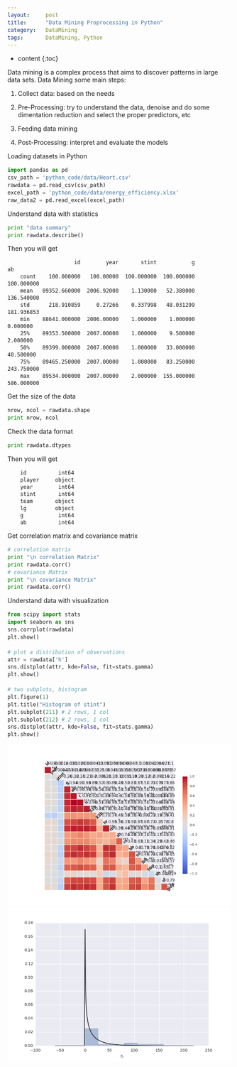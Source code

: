 ```yaml
---
layout:     post
title:      "Data Mining Proprocessing in Python"
category:   DataMining 
tags:		DataMining, Python
---
```

* content
{:toc}

Data mining is a complex process that aims to discover patterns in large data sets. Data Mining some main steps:

1. Collect data: based on the needs

2. Pre-Processing: try to understand the data, denoise and do some dimentation reduction and select the proper predictors, etc

3. Feeding data mining

4. Post-Processing: interpret and evaluate the models

Loading datasets in Python
```python
import pandas as pd
csv_path = 'python_code/data/Heart.csv'
rawdata = pd.read_csv(csv_path)
excel_path = 'python_code/data/energy_efficiency.xlsx'
raw_data2 = pd.read_excel(excel_path)
```
Understand data with statistics
```python
print "data summary"
print rawdata.describe()
```
Then you will get
```
	                 id        year       stint           g          ab 	
	count    100.000000   100.00000  100.000000  100.000000  100.000000   	
	mean   89352.660000  2006.92000    1.130000   52.380000  136.540000   	
	std      218.910859     0.27266    0.337998   48.031299  181.936853   
	min    88641.000000  2006.00000    1.000000    1.000000    0.000000   	
	25%    89353.500000  2007.00000    1.000000    9.500000    2.000000   	
	50%    89399.000000  2007.00000    1.000000   33.000000   40.500000   	
	75%    89465.250000  2007.00000    1.000000   83.250000  243.750000   	
	max    89534.000000  2007.00000    2.000000  155.000000  586.000000   
```

Get the size of the data
```python
nrow, ncol = rawdata.shape
print nrow, ncol
```
Check the data format 
```python
print rawdata.dtypes
```
Then you will get
```
	id          int64	
	player     object	
	year        int64
	stint       int64
	team       object	
	lg         object	
	g           int64	
	ab          int64
```

Get correlation matrix and covariance matrix
```python
# correlation matrix
print "\n correlation Matrix"
print rawdata.corr()
# covariance Matrix
print "\n covariance Matrix"
print rawdata.corr()
```
Understand data with visualization
```python
from scipy import stats
import seaborn as sns
sns.corrplot(rawdata)
plt.show()

# plot a distribution of observations
attr = rawdata['h']
sns.distplot(attr, kde=False, fit=stats.gamma)
plt.show()

# two subplots, histogram
plt.figure(1)
plt.title("Histogram of stint")
plt.subplot(211) # 2 rows, 1 col
plt.subplot(212) # 2 rows, 1 col
sns.distplot(attr, kde=False, fit=stats.gamma)
plt.show()
```
![](/images/ML/corr.png)
![](/images/ML/preprocess.png)
